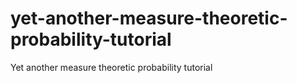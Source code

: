# yet-another-measure-theoretic-probability-tutorial
Yet another measure theoretic probability tutorial
